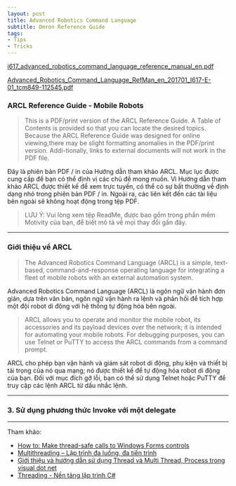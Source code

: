 ```yaml
---
layout: post
title: Advanced Robotics Command Language
subtitle: Omron Reference Guide
tags:
- Tips
- Tricks
---
```


[i617_advanced_robotics_command_language_reference_manual_en.pdf](https://assets.omron.eu/downloads/manual/en/v1/i617_advanced_robotics_command_language_reference_manual_en.pdf)

[Advanced_Robotics_Command_Language_RefMan_en_201701_I617-E-01_tcm849-112545.pdf](http://products.omron.us/Asset/Advanced_Robotics_Command_Language_RefMan_en_201701_I617-E-01_tcm849-112545.pdf)

### ARCL Reference Guide - Mobile Robots
> This is a PDF/print version of the ARCL Reference Guide. A Table of Contents is provided so that you can locate the desired topics. Because the ARCL Reference Guide was designed for online viewing,there may be slight formatting anomalies in the PDF/print version. Addi-tionally, links to external documents will not work in the PDF file.

Đây là phiên bản PDF / in của Hướng dẫn tham khảo ARCL. Mục lục được cung cấp để bạn có thể định vị các chủ đề mong muốn. Vì Hướng dẫn tham khảo ARCL được thiết kế để xem trực tuyến, có thể có sự bất thường về định dạng nhỏ trong phiên bản PDF / in. Ngoài ra, các liên kết đến các tài liệu bên ngoài sẽ không hoạt động trong tệp PDF.

> LƯU Ý: Vui lòng xem tệp ReadMe, được bao gồm trong phần mềm Motivity của bạn, để biết mô tả về mọi thay đổi gần đây.


-----
### Giới thiệu về ARCL

> The Advanced Robotics Command Language (ARCL) is a simple, text-based, command-and-response operating language for integrating a fleet of mobile robots with an external automation system.

Advanced Robotics Command Language (ARCL) là ngôn ngữ vận hành đơn giản, dựa trên văn bản, ngôn ngữ vận hành ra lệnh và phản hồi để tích hợp một đội robot di động với hệ thống tự động hóa bên ngoài.

> ARCL allows you to operate and monitor the mobile robot, its accessories and its payload devices over the network; it is intended for automating your mobile robots. For debugging purposes, you can use Telnet or PuTTY to access the ARCL commands from a command prompt. 

ARCL cho phép bạn vận hành và giám sát robot di động, phụ kiện và thiết bị tải trọng của nó qua mạng; nó được thiết kế để tự động hóa robot di động của bạn. Đối với mục đích gỡ lỗi, bạn có thể sử dụng Telnet hoặc PuTTY để truy cập các lệnh ARCL từ dấu nhắc lệnh.

> 


> 

-----
### 3. Sử dụng phương thức Invoke với một delegate


-----
Tham khảo:
- [How to: Make thread-safe calls to Windows Forms controls](https://docs.microsoft.com/en-us/dotnet/framework/winforms/controls/how-to-make-thread-safe-calls-to-windows-forms-controls)
- [Multithreading – Lập trình đa luồng, đa tiến trình](https://cameoplus.com/multithreading-lap-trinh-da-luong-da-tien-trinh/)
- [Giới thiệu và hướng dẫn sử dụng Thread và Multi Thread, Process trong visual dot net](https://laptrinhvb.net/bai-viet/chuyen-de-vb-net/Gioi-thieu-va-huong-dan-su-dung-Thread-va-Multi-Thread,-Process-trong-visual-dot-net/a54766b0b5180aa5.html)
- [Threading - Nền tảng lập trình C#](https://www.mastercode.vn/blog/web-development/bai-10-threading-nen-tang-lap-trinh-c.58)


